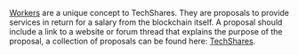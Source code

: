 [Workers](introduction/workers) are a unique concept to TechShares. They are proposals to provide services in return for a salary from the blockchain itself. A proposal should include a link to a website or forum thread that explains the purpose of the proposal, a collection of proposals can be found here: [TechShares](http://www.techsharescommunity.com).